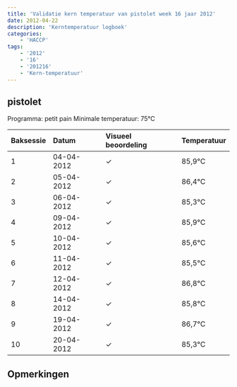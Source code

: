 ```yaml
---
title: 'Validatie kern temperatuur van pistolet week 16 jaar 2012'
date: 2012-04-22
description: 'Kerntemperatuur logboek'
categories:
    - 'HACCP'
tags:
    - '2012'
    - '16'
    - '201216'
    - 'Kern-temperatuur'
---
```


## pistolet

Programma: petit pain
Minimale temperatuur: 75°C

| Baksessie | Datum | Visueel beoordeling | Temperatuur |
|:---|:---|:---|:---|
| 1 | 04-04-2012 | &check; | 85,9°C |
| 2 | 05-04-2012 | &check; | 86,4°C |
| 3 | 06-04-2012 | &check; | 85,3°C |
| 4 | 09-04-2012 | &check; | 85,9°C |
| 5 | 10-04-2012 | &check; | 85,6°C |
| 6 | 11-04-2012 | &check; | 85,5°C |
| 7 | 12-04-2012 | &check; | 86,8°C |
| 8 | 14-04-2012 | &check; | 85,8°C |
| 9 | 19-04-2012 | &check; | 86,7°C |
| 10 | 20-04-2012 | &check; | 85,3°C |

## Opmerkingen


